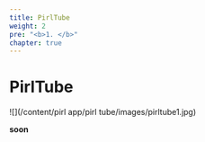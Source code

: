 ```yaml
---
title: PirlTube
weight: 2
pre: "<b>1. </b>"
chapter: true
---
```


# PirlTube

![](/content/pirl app/pirl tube/images/pirltube1.jpg)

**soon** 